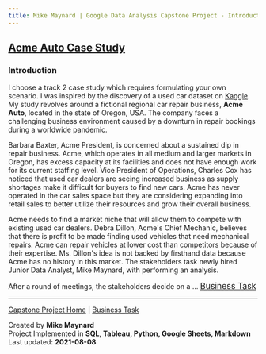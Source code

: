 ```yaml
---
title: Mike Maynard | Google Data Analysis Capstone Project - Introduction
---
```

## [Acme Auto Case Study](/capstone/)

### Introduction

I choose a track 2 case study which requires formulating your own scenario. I was inspired by the discovery of a used car dataset on [Kaggle](https://www.kaggle.com/austinreese/craigslist-carstrucks-data). My study revolves around a fictional regional car repair business, **Acme Auto**, located in the state of Oregon, USA.  The company faces a challenging business environment caused by a downturn in repair bookings during a worldwide pandemic.

Barbara Baxter, Acme President, is concerned about a sustained dip in repair business. Acme, which operates in all medium and larger markets in Oregon, has excess capacity at its facilities and does not have enough work for its current staffing level. Vice President of Operations, Charles Cox has noticed that used car dealers are seeing increased business as supply shortages make it difficult for buyers to find new cars.  Acme has never operated in the car sales space but they are considering expanding into retail sales to better utilize their resources and grow their overall business.  

Acme needs to find a market niche that will allow them to compete with existing used car dealers. Debra Dillon, Acme's Chief Mechanic, believes that there is profit to be made finding used vehicles that need mechanical repairs. Acme can repair vehicles at lower cost than competitors because of their expertise.  Ms. Dillon's idea is not backed by firsthand data because Acme has no history in this market.  The stakeholders task newly hired Junior Data Analyst, Mike Maynard, with performing an analysis.

After a round of meetings, the stakeholders decide on a ... <BIG>[Business Task](task.html)</BIG>







---
[Capstone Project Home](./) | [Business Task](task.html)

Created by **Mike Maynard**<BR>
Project Implemented in **SQL, Tableau, Python, Google Sheets, Markdown**<BR>
Last updated:  **2021-08-08**
